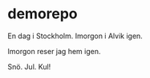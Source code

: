 # demorepo

  En dag i Stockholm.
  Imorgon i Alvik igen.

Imorgon reser jag hem igen. 

Snö. Jul. Kul!

